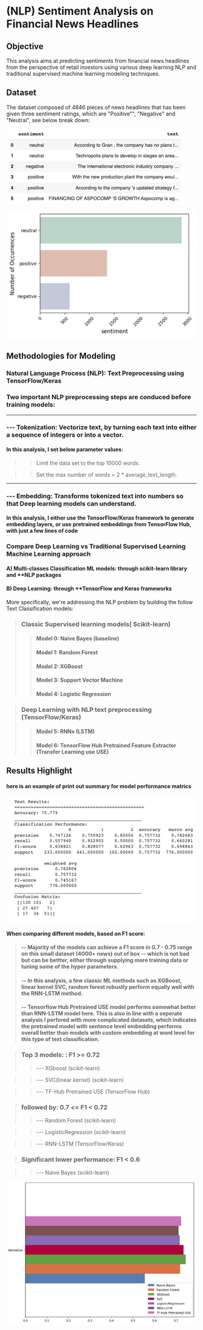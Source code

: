 # **(NLP) Sentiment Analysis on Financial News Headlines**

## **Objective**

This analysis aims at predicting sentiments from financial news headlines from the perspective of retail investors using various deep learning NLP and traditional supervised machine learning modeling techniques. 


## **Dataset**

The dataset composed of 4846 pieces of news headlines that has been given three sentiment ratings, which are "Positive"", "Negative" and "Neutral", see below break down:

![news](https://github.com/mojocraftdojo/NLP_news_sentiment_analysis/blob/main/news_samples.png "news")

![sentiment](https://github.com/mojocraftdojo/NLP_news_sentiment_analysis/blob/main/multi-classes_stats.png "multi-classes")

## **Methodologies for Modeling**

### **Natural Language Process (NLP): Text Preprocessing using TensorFlow/Keras**

### Two important NLP preprocessing steps are conduced before training models:

----------
###  ---   **Tokenization:** Vectorize text, by turning each text into either a sequence of integers or into a vector.
#### In this analysis, I set below parameter values:
>>Limit the data set to the top 10000 words.

>>Set the max number of words = 2 * average_text_length.

----------
###  ---   **Embedding:** Transforms tokenized text into numbers so that Deep learning models can understand. 
#### In this analysis, I either use the TensorFlow/Keras framework to generate embedding layers, or use pretrained embeddings from TensorFlow Hub, with just a few lines of code


### Compare Deep Learning vs Traditional Supervised Learning Machine Learning approach

####  A) Multi-classes Classification ML models: through **scikit-learn** library and **NLP packages
####  B) Deep Learning: through **TensorFlow and Keras frameworks


More specifically, we're addressing the NLP problem by building the follow Text Classification models:

>### **Classic Supervised learning models( Scikit-learn)**
>> #### Model 0: Naive Bayes (baseline)
>> #### Model 1: Random Forest
>> #### Model 2: XGBoost
>> #### Model 3: Support Vector Machine 
>> #### Model 4: Logistic Regression 

>### **Deep Learning with NLP text preprocessing (TensorFlow/Keras)**
>>#### Model 5: RNNs (LSTM)
>>#### Model 6: TensorFlow Hub Pretrained Feature Extractor (Transfer Learning use USE)


## **Results Highlight**

#### here is an example of print out summary for model performance matrics

![performance_metrics](https://github.com/mojocraftdojo/NLP_news_sentiment_analysis/blob/main/performance_metrics.png "performance_metrics")

#### When comparing different models, based on F1 score:
>#### -- Majority of the models can achieve a F1 score in 0.7 - 0.75 range on this small dataset (4000+ news) out of box -- which is not bad but can be bettter, either through supplying more training data or tuning some of the hyper parameters. 
>#### -- In this analysis, a few classic ML methods such as XGBoost, linear kernel SVC, random forest robustly perform equally well with the RNN-LSTM method. 
>#### -- Tensorflow Hub Pretrained USE model performs somewhat better than RNN-LSTM model here. This is also in line with a seperate analysis I perfored with more complicated datasets, which indicates the pretrained model with sentence level embedding performs overall better than models with custom embedding at word level for this type of text classification.

>### **Top 3 models:** : F1 >= 0.72
>> --- XGboost  (scikit-learn)

>> --- SVC(linear kernel)      (scikit-learn)

>> --- TF-Hub Pretrained USE (TensorFlow Hub)


>### **followed by**:  0.7 <= F1 < 0.72
>> --- Random Forest (scikit-learn)

>> --- LogisticRegression  (scikit-learn)

>> --- RNN-LSTM  (TensorFlow/Keras)

>### **Significant lower performance**: F1 < 0.6

>> ---  Naive Bayes (scikit-learn)


![comparison](https://github.com/mojocraftdojo/NLP_news_sentiment_analysis/blob/main/Comparison_models.png "model-comparison")


